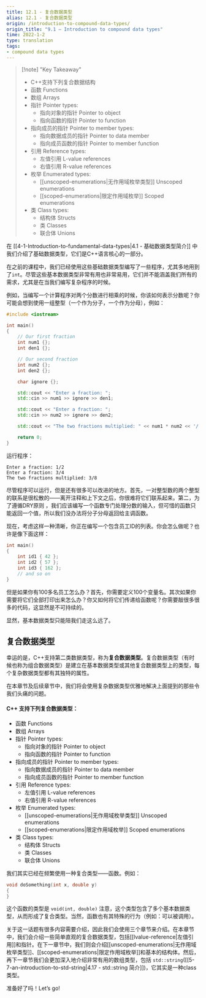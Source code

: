 ```yaml
---
title: 12.1 - 复合数据类型
alias: 12.1 - 复合数据类型
origin: /introduction-to-compound-data-types/
origin_title: "9.1 — Introduction to compound data types"
time: 2022-1-2
type: translation
tags:
- compound data types
---
```


> [!note] "Key Takeaway"
>   - C++支持下列复合数据结构
>	-   函数 Functions
>	-   数组 Arrays
>	-   指针 Pointer types:
>	    -   指向对象的指针 Pointer to object
>	    -   指向函数的指针 Pointer to function
>	-   指向成员的指针 Pointer to member types:
>	    -   指向数据成员的指针 Pointer to data member
>	    -   指向成员函数的指针 Pointer to member function
>	-   引用 Reference types:
>	    -   左值引用 L-value references
>	    -   右值引用 R-value references
>	-   枚举 Enumerated types:
>	    -   [[unscoped-enumerations|无作用域枚举类型]] Unscoped enumerations
>	    -   [[scoped-enumerations|限定作用域枚举]] Scoped enumerations
>	-   类 Class types:
>	    -   结构体 Structs
>	    -   类 Classes
>	    -   联合体 Unions
>


在 [[4-1-Introduction-to-fundamental-data-types|4.1 - 基础数据类型简介]] 中我们介绍了基础数据类型，它们是C++语言核心的一部分。

在之前的课程中，我们已经使用这些基础数据类型编写了一些程序，尤其多地用到了`int`。尽管这些基本数据类型非常有用也非常易用，它们并不能涵盖我们所有的需求，尤其是在当我们编写复杂程序的时候。

例如，当编写一个计算程序对两个分数进行相乘的时候，你该如何表示分数呢？你可能会想到使用一组整型（一个作为分子，一个作为分母），例如：

```cpp
#include <iostream>

int main()
{
    // Our first fraction
    int num1 {};
    int den1 {};

    // Our second fraction
    int num2 {};
    int den2 {};

    char ignore {};

    std::cout << "Enter a fraction: ";
    std::cin >> num1 >> ignore >> den1;

    std::cout << "Enter a fraction: ";
    std::cin >> num2 >> ignore >> den2;

    std::cout << "The two fractions multiplied: " << num1 * num2 << '/' << den1 * den2;

    return 0;
}
```

运行程序：

```
Enter a fraction: 1/2
Enter a fraction: 3/4
The two fractions multiplied: 3/8
```

尽管程序可以运行，但是还有很多可以改进的地方。首先，一对整型数的两个整型的联系是很松散的——离开注释和上下文之后，你很难将它们联系起来。第二，为了遵循DRY原则 ，我们应该编写一个函数专门处理分数的输入，但可惜的函数只能返回一个值，所以我们没办法将分子分母返回给主调函数。

现在，考虑这样一种清晰，你正在编写一个包含员工ID的列表。你会怎么做呢？也许是像下面这样：

```cpp
int main()
{
    int id1 { 42 };
    int id2 { 57 };
    int id3 { 162 };
    // and so on
}
```

但是如果你有100多名员工怎么办？首先，你需要定义100个变量名。其次如果你需要将它们全部打印出来怎么办？你又如何将它们传递给函数呢？你需要敲很多很多的代码，这显然是不可持续的。

显然，基本数据类型只能陪我们走这么远了。

## 复合数据类型

幸运的是，C++支持第二类数据类型，称为**复合数据类型**。复合数据类型（有时候也称为组合数据类型）是建立在基本数据类型或其他复合数据类型上的类型，每个复杂数据类型都有其独特的属性。

在本章节及后续章节中，我们将会使用复杂数据类型优雅地解决上面提到的那些令我们头痛的问题。


#### C++ 支持下列复合数据类型：

-   函数 Functions
-   数组 Arrays
-   指针 Pointer types:
    -   指向对象的指针 Pointer to object
    -   指向函数的指针 Pointer to function
-   指向成员的指针 Pointer to member types:
    -   指向数据成员的指针 Pointer to data member
    -   指向成员函数的指针 Pointer to member function
-   引用 Reference types:
    -   左值引用 L-value references
    -   右值引用 R-value references
-   枚举 Enumerated types:
    -   [[unscoped-enumerations|无作用域枚举类型]] Unscoped enumerations
    -   [[scoped-enumerations|限定作用域枚举]] Scoped enumerations
-   类 Class types:
    -   结构体 Structs
    -   类 Classes
    -   联合体 Unions

我们其实已经在频繁使用一种复合类型——函数。例如：

```cpp
void doSomething(int x, double y)
{
}
```

这个函数的类型是 `void(int, double)` 注意，这个类型包含了多个基本数据类型，从而形成了复合类型。当然，函数也有其特殊的行为（例如：可以被调用）。

关于这一话题有很多内容需要介绍，因此我们会使用三个章节来介绍。在本章节中，我们会介绍一些简单直观的复合数据类型，包括[[lvalue-reference|左值引用]]和指针。在下一章节中，我们则会介绍[[unscoped-enumerations|无作用域枚举类型]]、[[scoped-enumerations|限定作用域枚举]]和基本的结构体。然后，再下一章节我们会更加深入地介绍非常有用的数组类型，包括 `std::string`([[5-7-an-introduction-to-std-string|4.17 - std::string 简介]])，它其实是一种class类型。

准备好了吗！Let’s go!
